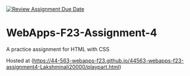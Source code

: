 [![Review Assignment Due Date](https://classroom.github.com/assets/deadline-readme-button-24ddc0f5d75046c5622901739e7c5dd533143b0c8e959d652212380cedb1ea36.svg)](https://classroom.github.com/a/4tKarLeg)
# WebApps-F23-Assignment-4
A practice assignment for HTML with CSS


 Hosted at (https://44-563-webapps-f23.github.io/44563-webapps-f23-assignment4-Lakshminali20000/playpart.html)
 